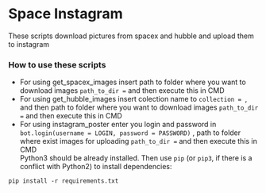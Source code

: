 # Space Instagram

These scripts download pictures from spacex and hubble and upload them to instagram  

### How to use these scripts

* For using get_spacex_images insert path to folder where you want to download images ```path_to_dir =``` and then execute this in CMD  
* For using get_hubble_images insert colection name to ```collection = ```, and then path to folder where you want to download images ```path_to_dir =``` and then execute this in CMD
* For using instagram_poster enter you login and password in ```bot.login(username = LOGIN, password = PASSWORD)``` , path to folder where exist images for uploading ```path_to_dir =``` and then execute this in CMD  
Python3 should be already installed. 
Then use `pip` (or `pip3`, if there is a conflict with Python2) to install dependencies:
```
pip install -r requirements.txt
```
